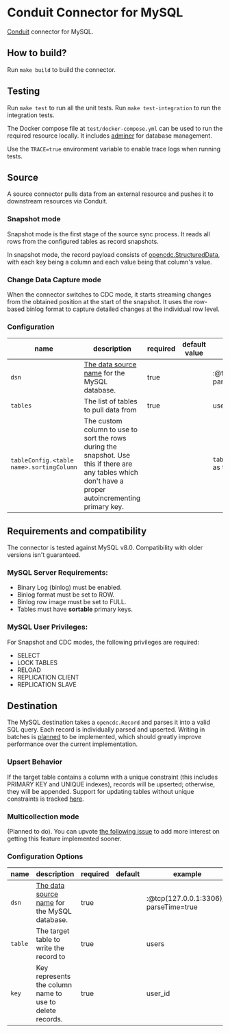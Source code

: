 # Conduit Connector for MySQL

[Conduit](https://conduit.io) connector for MySQL.

## How to build?

Run `make build` to build the connector.

## Testing

Run `make test` to run all the unit tests. Run `make test-integration` to run the integration tests.

The Docker compose file at `test/docker-compose.yml` can be used to run the required resource locally. It includes [adminer](https://www.adminer.org/) for database management.

Use the `TRACE=true` environment variable to enable trace logs when running tests.

## Source

A source connector pulls data from an external resource and pushes it to
downstream resources via Conduit.

### Snapshot mode

Snapshot mode is the first stage of the source sync process. It reads all rows
from the configured tables as record snapshots.

In snapshot mode, the record payload consists of
[opencdc.StructuredData](https://pkg.go.dev/github.com/conduitio/conduit-connector-sdk@v0.9.1#StructuredData),
with each key being a column and each value being that column's value.

### Change Data Capture mode

When the connector switches to CDC mode, it starts streaming changes from the
obtained position at the start of the snapshot. It uses the row-based binlog format
to capture detailed changes at the individual row level.

### Configuration

| name                                     | description                                                                                                                                             | required | default value | example                                                         |
| ---------------------------------------- | ------------------------------------------------------------------------------------------------------------------------------------------------------- | -------- | ------------- | --------------------------------------------------------------- |
| `dsn`                                    | [The data source name](https://github.com/go-sql-driver/mysql?tab=readme-ov-file#dsn-data-source-name) for the MySQL database.                          | true     |               | <user>:<password>@tcp(127.0.0.1:3306)/<db>?parseTime=true       |
| `tables`                                 | The list of tables to pull data from                                                                                                                    | true     |               | users,posts,admins                                              |
| `tableConfig.<table name>.sortingColumn` | The custom column to use to sort the rows during the snapshot. Use this if there are any tables which don't have a proper autoincrementing primary key. |          |               | `tableConfig.users.sortingColumn` as the key, `id` as the value |

## Requirements and compatibility

The connector is tested against MySQL v8.0. Compatibility with older versions isn't guaranteed.

### MySQL Server Requirements:

- Binary Log (binlog) must be enabled.
- Binlog format must be set to ROW.
- Binlog row image must be set to FULL.
- Tables must have **sortable** primary keys.

### MySQL User Privileges:

For Snapshot and CDC modes, the following privileges are required:

- SELECT
- LOCK TABLES
- RELOAD
- REPLICATION CLIENT
- REPLICATION SLAVE

## Destination

The MySQL destination takes a `opencdc.Record` and parses it into a valid SQL query. Each record is individually parsed and upserted. Writing in batches is [planned](https://github.com/conduitio-labs/conduit-connector-mysql/issues/63) to be implemented, which should greatly improve performance over the current implementation.

### Upsert Behavior

If the target table contains a column with a unique constraint (this includes PRIMARY KEY and UNIQUE indexes), records will be upserted; otherwise, they will be appended. Support for updating tables without unique constraints is tracked [here](https://github.com/conduitio-labs/conduit-connector-mysql/issues/66).

### Multicollection mode

(Planned to do). You can upvote [the following issue](https://github.com/conduitio-labs/conduit-connector-mysql/issues/13) to add more interest on getting this feature implemented sooner.

### Configuration Options

| name    | description                                                                                                                    | required | default | example                                                   |
| ------- | ------------------------------------------------------------------------------------------------------------------------------ | -------- | ------- | --------------------------------------------------------- |
| `dsn`   | [The data source name](https://github.com/go-sql-driver/mysql?tab=readme-ov-file#dsn-data-source-name) for the MySQL database. | true     |         | <user>:<password>@tcp(127.0.0.1:3306)/<db>?parseTime=true |
| `table` | The target table to write the record to                                                                                        | true     |         | users                                                     |
| `key`   | Key represents the column name to use to delete records.                                                                       | true     |         | user_id                                                   |
